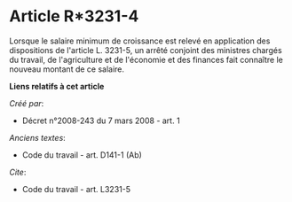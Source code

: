 # Article R*3231-4

Lorsque le salaire minimum de croissance est relevé en application des dispositions de l'article L. 3231-5, un arrêté
conjoint des ministres chargés du travail, de l'agriculture et de l'économie et des finances fait connaître le nouveau
montant de ce salaire.

**Liens relatifs à cet article**

_Créé par_:

  - Décret n°2008-243 du 7 mars 2008 - art. 1

_Anciens textes_:

  - Code du travail - art. D141-1 (Ab)

_Cite_:

  - Code du travail - art. L3231-5
